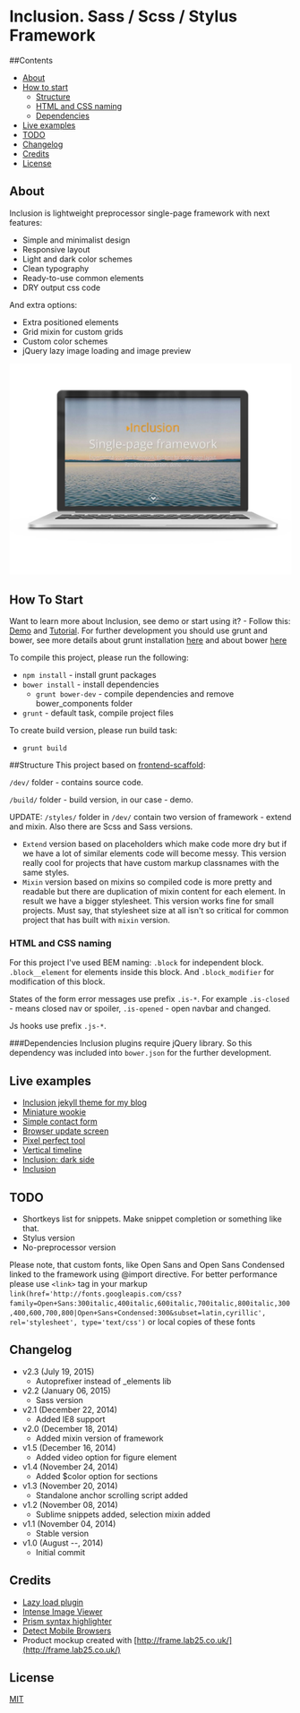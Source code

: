 # Inclusion. Sass / Scss / Stylus Framework

##Contents
* [About](#about)
* [How to start](#how-to-start)
    - [Structure](#structure)
    - [HTML and CSS naming](#html-and-css-naming)
    - [Dependencies](#dependencies)
* [Live examples](#live-examples)
* [TODO](#todo)
* [Changelog](#changelog)
* [Credits](#credits)
* [License](#license)

## About
Inclusion is lightweight preprocessor single-page framework with next features:

* Simple and minimalist design
* Responsive layout
* Light and dark color schemes
* Clean typography
* Ready-to-use common elements 
* DRY output css code

And extra options:

* Extra positioned elements
* Grid mixin for custom grids
* Custom color schemes
* jQuery lazy image loading and image preview

![Mockup demo](pic.jpg)

## How To Start
Want to learn more about Inclusion, see demo or start using it? - Follow this: [Demo](http://orlovmax.com/lab/tools/inclusion) and [Tutorial](http://orlovmax.com/lab/tools/inclusion_dark-side).
For further development you should use grunt and bower, see more details about grunt installation [here](https://github.com/orlovmax/front-end-scaffold#how-to-start) and about bower [here](https://github.com/orlovmax/front-end-scaffold#bower)

To compile this project, please run the following:

* `npm install` - install grunt packages
* `bower install` - install dependencies
    - `grunt bower-dev` - compile dependencies and remove bower_components folder
* `grunt` - default task, compile project files

To create build version, please run build task:
* `grunt build`

##Structure
This project based on [frontend-scaffold](https://github.com/orlovmax/front-end-scaffold):

`/dev/` folder - contains source code.

`/build/` folder - build version, in our case - demo.

UPDATE: `/styles/` folder in `/dev/` contain two version of framework - extend and mixin. Also there are Scss and Sass versions.

- `Extend` version based on placeholders which make code more dry but if we have a lot of similar elements code will become messy. This version really cool for projects that have custom markup classnames with the same styles.
- `Mixin` version based on mixins so compiled code is more pretty and readable but there are duplication of mixin content for each element. In result we have a bigger stylesheet. This version works fine for small projects. Must say, that stylesheet size at all isn't so critical for common project that has built with `mixin` version.

### HTML and CSS naming

For this project I've used BEM naming: `.block` for independent block. `.block__element` for elements inside this block. And `.block_modifier` for modification of this block.

States of the form error messages use prefix `.is-*`. For example `.is-closed` - means closed nav or spoiler, `.is-opened` - open navbar and changed.

Js hooks use prefix `.js-*`.

###Dependencies
Inclusion plugins require jQuery library. So this dependency was included into `bower.json` for the further development.

## Live examples
* [Inclusion jekyll theme for my blog](https://github.com/website-templates/jekyll-inclusion)
* [Miniature wookie](http://orlovmax.com/lab/tools/miniature-wookie)
* [Simple contact form](http://orlovmax.com/lab/simple-contact-form)
* [Browser update screen](http://orlovmax.com/lab/browser-update-screen)
* [Pixel perfect tool](http://orlovmax.com/lab/tools/pixel-perfect-dev)
* [Vertical timeline](http://orlovmax.com/lab/vertical-responsive-timeline)
* [Inclusion: dark side](http://orlovmax.com/lab/tools/inclusion_dark-side)
* [Inclusion](http://orlovmax.com/lab/tools/inclusion)

## TODO
* Shortkeys list for snippets. Make snippet completion or something like that.
* Stylus version
* No-preprocessor version

Please note, that custom fonts, like Open Sans and Open Sans Condensed linked to the framework using @import directive. For better performance please use `<link>` tag in your markup `link(href='http://fonts.googleapis.com/css?family=Open+Sans:300italic,400italic,600italic,700italic,800italic,300,400,600,700,800|Open+Sans+Condensed:300&subset=latin,cyrillic', rel='stylesheet', type='text/css')` or local copies of these fonts

## Changelog
* v2.3 (July 19, 2015)
  - Autoprefixer instead of _elements lib
* v2.2 (January 06, 2015)
  - Sass version
* v2.1 (December 22, 2014)
  - Added IE8 support
* v2.0 (December 18, 2014)
  - Added mixin version of framework
* v1.5 (December 16, 2014)
  - Added video option for figure element
* v1.4 (November 24, 2014)
  - Added $color option for sections
* v1.3 (November 20, 2014)
  - Standalone anchor scrolling script added
* v1.2 (November 08, 2014)
  - Sublime snippets added, selection mixin added
* v1.1 (November 04, 2014)
  - Stable version
* v1.0 (August --, 2014)
  - Initial commit

## Credits
* [Lazy load plugin](http://www.appelsiini.net/projects/lazyload)
* [Intense Image Viewer](http://tholman.com/intense-images/)
* [Prism syntax highlighter](http://prismjs.com/download.html)
* [Detect Mobile Browsers](http://detectmobilebrowsers.com/)
* Product mockup created with [http://frame.lab25.co.uk/](http://frame.lab25.co.uk/)

## License
[MIT](http://opensource.org/licenses/MIT)